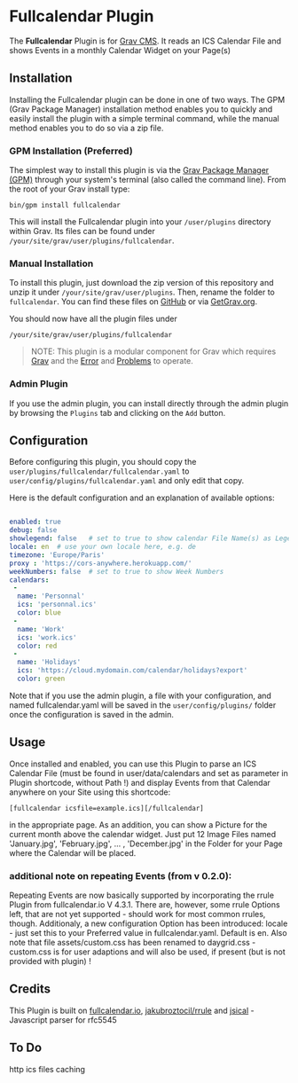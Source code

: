 # Fullcalendar Plugin

The **Fullcalendar** Plugin is for [Grav CMS](http://github.com/getgrav/grav). It reads an ICS Calendar File and shows Events in a monthly Calendar Widget on your Page(s)

## Installation

Installing the Fullcalendar plugin can be done in one of two ways. The GPM (Grav Package Manager) installation method enables you to quickly and easily install the plugin with a simple terminal command, while the manual method enables you to do so via a zip file.

### GPM Installation (Preferred)

The simplest way to install this plugin is via the [Grav Package Manager (GPM)](http://learn.getgrav.org/advanced/grav-gpm) through your system's terminal (also called the command line).  From the root of your Grav install type:

    bin/gpm install fullcalendar

This will install the Fullcalendar plugin into your `/user/plugins` directory within Grav. Its files can be found under `/your/site/grav/user/plugins/fullcalendar`.

### Manual Installation

To install this plugin, just download the zip version of this repository and unzip it under `/your/site/grav/user/plugins`. Then, rename the folder to `fullcalendar`. You can find these files on [GitHub](https://github.com/werner-hoernerfranzracing-de/grav-plugin-fullcalendar) or via [GetGrav.org](http://getgrav.org/downloads/plugins#extras).

You should now have all the plugin files under

    /your/site/grav/user/plugins/fullcalendar
    
> NOTE: This plugin is a modular component for Grav which requires [Grav](http://github.com/getgrav/grav) and the [Error](https://github.com/getgrav/grav-plugin-error) and [Problems](https://github.com/getgrav/grav-plugin-problems) to operate.

### Admin Plugin

If you use the admin plugin, you can install directly through the admin plugin by browsing the `Plugins` tab and clicking on the `Add` button.

## Configuration

Before configuring this plugin, you should copy the `user/plugins/fullcalendar/fullcalendar.yaml` to `user/config/plugins/fullcalendar.yaml` and only edit that copy.

Here is the default configuration and an explanation of available options:

```yaml

enabled: true
debug: false
showlegend: false   # set to true to show calendar File Name(s) as Legend below grid
locale: en  # use your own locale here, e.g. de
timezone: 'Europe/Paris'
proxy : 'https://cors-anywhere.herokuapp.com/'
weekNumbers: false  # set to true to show Week Numbers
calendars:
 - 
  name: 'Personnal'
  ics: 'personnal.ics'
  color: blue
 -
  name: 'Work'
  ics: 'work.ics'
  color: red
 - 
  name: 'Holidays'
  ics: 'https://cloud.mydomain.com/calendar/holidays?export'
  color: green
```

Note that if you use the admin plugin, a file with your configuration, and named fullcalendar.yaml will be saved in the `user/config/plugins/` folder once the configuration is saved in the admin.

## Usage

Once installed and enabled, you can use this Plugin to parse an ICS Calendar File (must be found in user/data/calendars and set as  parameter in Plugin shortcode, without Path !) and display Events from that Calendar anywhere on your Site using this shortcode:

    [fullcalendar icsfile=example.ics][/fullcalendar]
    
in the appropriate page.
As an addition, you can show a Picture for the current month above the calendar widget.
Just put 12 Image Files named 'January.jpg', 'February.jpg', ... , 'December.jpg' in the Folder for your Page where the Calendar will be placed.

### additional note on repeating Events (from v 0.2.0):
Repeating Events are now basically supported by incorporating the rrule Plugin from fullcalendar.io V 4.3.1.
There are, however, some rrule Options left, that are not yet supported - should work for most common rrules, though.
Additionaly, a new configuration Option has been introduced: locale - just set this to your Preferred value in fullcalendar.yaml.
Default is en.
Also note that file assets/custom.css has been renamed to daygrid.css - custom.css is for user adaptions and will also be used, if present (but is not provided with plugin) !

## Credits

This Plugin is built on [fullcalendar.io](https://fullcalendar.io), [jakubroztocil/rrule](https://github.com/jakubroztocil/rrule) and [jsical](http://mozilla-comm.github.io/ical.js) - Javascript parser for rfc5545

## To Do
http ics files caching

